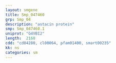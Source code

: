 ```yaml
---
layout: smgene
title: Smp_047460
grp: Smp_04
description: "astacin protein"
smp: Smp_047460.1
uniprot: "G4VBI2"
length:  2160
cdd: "cd04280, cl00064, pfam01400, smart00235"
kk: ns
categories: sm
---
```

